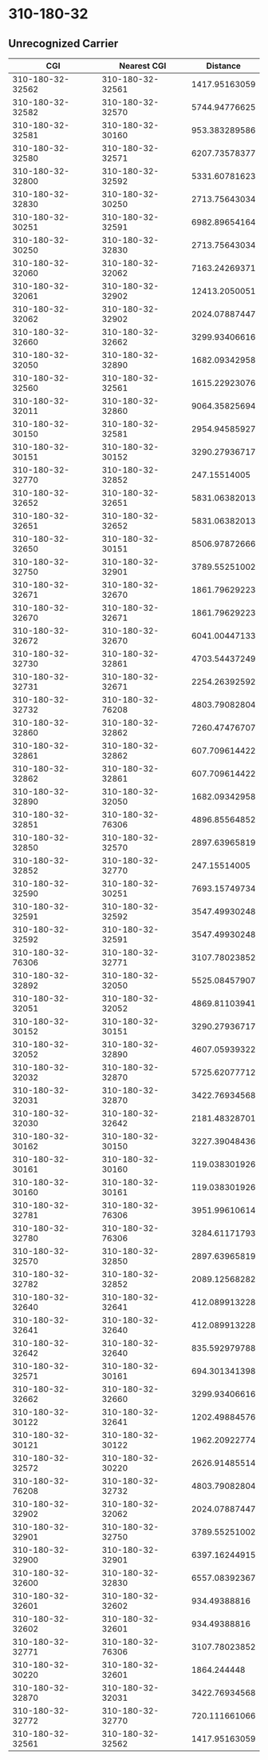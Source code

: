 # 310-180-32
## Unrecognized Carrier


| CGI | Nearest CGI | Distance |
|-----|-------------|----------|
| 310-180-32-32562 | 310-180-32-32561 | 1417.95163059 |
| 310-180-32-32582 | 310-180-32-32570 | 5744.94776625 |
| 310-180-32-32581 | 310-180-32-30160 | 953.383289586 |
| 310-180-32-32580 | 310-180-32-32571 | 6207.73578377 |
| 310-180-32-32800 | 310-180-32-32592 | 5331.60781623 |
| 310-180-32-32830 | 310-180-32-30250 | 2713.75643034 |
| 310-180-32-30251 | 310-180-32-32591 | 6982.89654164 |
| 310-180-32-30250 | 310-180-32-32830 | 2713.75643034 |
| 310-180-32-32060 | 310-180-32-32062 | 7163.24269371 |
| 310-180-32-32061 | 310-180-32-32902 | 12413.2050051 |
| 310-180-32-32062 | 310-180-32-32902 | 2024.07887447 |
| 310-180-32-32660 | 310-180-32-32662 | 3299.93406616 |
| 310-180-32-32050 | 310-180-32-32890 | 1682.09342958 |
| 310-180-32-32560 | 310-180-32-32561 | 1615.22923076 |
| 310-180-32-32011 | 310-180-32-32860 | 9064.35825694 |
| 310-180-32-30150 | 310-180-32-32581 | 2954.94585927 |
| 310-180-32-30151 | 310-180-32-30152 | 3290.27936717 |
| 310-180-32-32770 | 310-180-32-32852 | 247.15514005 |
| 310-180-32-32652 | 310-180-32-32651 | 5831.06382013 |
| 310-180-32-32651 | 310-180-32-32652 | 5831.06382013 |
| 310-180-32-32650 | 310-180-32-30151 | 8506.97872666 |
| 310-180-32-32750 | 310-180-32-32901 | 3789.55251002 |
| 310-180-32-32671 | 310-180-32-32670 | 1861.79629223 |
| 310-180-32-32670 | 310-180-32-32671 | 1861.79629223 |
| 310-180-32-32672 | 310-180-32-32670 | 6041.00447133 |
| 310-180-32-32730 | 310-180-32-32861 | 4703.54437249 |
| 310-180-32-32731 | 310-180-32-32671 | 2254.26392592 |
| 310-180-32-32732 | 310-180-32-76208 | 4803.79082804 |
| 310-180-32-32860 | 310-180-32-32862 | 7260.47476707 |
| 310-180-32-32861 | 310-180-32-32862 | 607.709614422 |
| 310-180-32-32862 | 310-180-32-32861 | 607.709614422 |
| 310-180-32-32890 | 310-180-32-32050 | 1682.09342958 |
| 310-180-32-32851 | 310-180-32-76306 | 4896.85564852 |
| 310-180-32-32850 | 310-180-32-32570 | 2897.63965819 |
| 310-180-32-32852 | 310-180-32-32770 | 247.15514005 |
| 310-180-32-32590 | 310-180-32-30251 | 7693.15749734 |
| 310-180-32-32591 | 310-180-32-32592 | 3547.49930248 |
| 310-180-32-32592 | 310-180-32-32591 | 3547.49930248 |
| 310-180-32-76306 | 310-180-32-32771 | 3107.78023852 |
| 310-180-32-32892 | 310-180-32-32050 | 5525.08457907 |
| 310-180-32-32051 | 310-180-32-32052 | 4869.81103941 |
| 310-180-32-30152 | 310-180-32-30151 | 3290.27936717 |
| 310-180-32-32052 | 310-180-32-32890 | 4607.05939322 |
| 310-180-32-32032 | 310-180-32-32870 | 5725.62077712 |
| 310-180-32-32031 | 310-180-32-32870 | 3422.76934568 |
| 310-180-32-32030 | 310-180-32-32642 | 2181.48328701 |
| 310-180-32-30162 | 310-180-32-30150 | 3227.39048436 |
| 310-180-32-30161 | 310-180-32-30160 | 119.038301926 |
| 310-180-32-30160 | 310-180-32-30161 | 119.038301926 |
| 310-180-32-32781 | 310-180-32-76306 | 3951.99610614 |
| 310-180-32-32780 | 310-180-32-76306 | 3284.61171793 |
| 310-180-32-32570 | 310-180-32-32850 | 2897.63965819 |
| 310-180-32-32782 | 310-180-32-32852 | 2089.12568282 |
| 310-180-32-32640 | 310-180-32-32641 | 412.089913228 |
| 310-180-32-32641 | 310-180-32-32640 | 412.089913228 |
| 310-180-32-32642 | 310-180-32-32640 | 835.592979788 |
| 310-180-32-32571 | 310-180-32-30161 | 694.301341398 |
| 310-180-32-32662 | 310-180-32-32660 | 3299.93406616 |
| 310-180-32-30122 | 310-180-32-32641 | 1202.49884576 |
| 310-180-32-30121 | 310-180-32-30122 | 1962.20922774 |
| 310-180-32-32572 | 310-180-32-30220 | 2626.91485514 |
| 310-180-32-76208 | 310-180-32-32732 | 4803.79082804 |
| 310-180-32-32902 | 310-180-32-32062 | 2024.07887447 |
| 310-180-32-32901 | 310-180-32-32750 | 3789.55251002 |
| 310-180-32-32900 | 310-180-32-32901 | 6397.16244915 |
| 310-180-32-32600 | 310-180-32-32830 | 6557.08392367 |
| 310-180-32-32601 | 310-180-32-32602 | 934.49388816 |
| 310-180-32-32602 | 310-180-32-32601 | 934.49388816 |
| 310-180-32-32771 | 310-180-32-76306 | 3107.78023852 |
| 310-180-32-30220 | 310-180-32-32601 | 1864.244448 |
| 310-180-32-32870 | 310-180-32-32031 | 3422.76934568 |
| 310-180-32-32772 | 310-180-32-32770 | 720.111661066 |
| 310-180-32-32561 | 310-180-32-32562 | 1417.95163059 |
